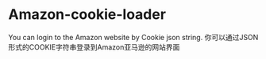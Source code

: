# Amazon-cookie-loader
You can login to the Amazon website by Cookie json string. 
你可以通过JSON形式的COOKIE字符串登录到Amazon亚马逊的网站界面
